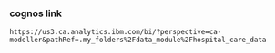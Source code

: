 ### cognos  link 
    https://us3.ca.analytics.ibm.com/bi/?perspective=ca-modeller&pathRef=.my_folders%2Fdata_module%2Fhospital_care_data
